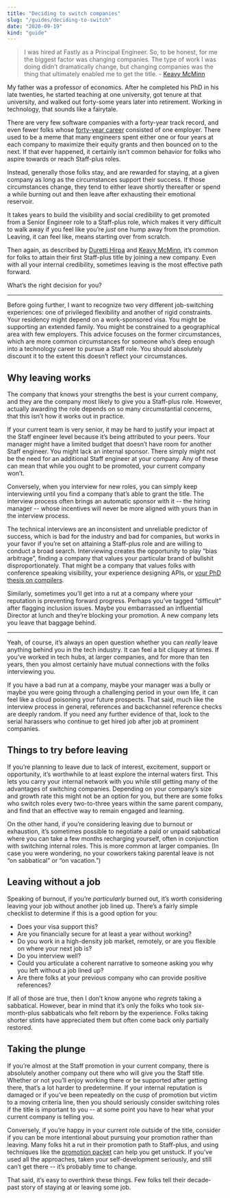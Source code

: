 ```yaml
---
title: "Deciding to switch companies"
slug: "/guides/deciding-to-switch"
date: "2020-09-19"
kind: "guide"
---
```


> I was hired at Fastly as a Principal Engineer. So, to be honest, for me the biggest factor was changing companies. The type of work I was doing didn’t dramatically change, but changing companies was the thing that ultimately enabled me to get the title.
> \- [Keavy McMinn](/stories/keavy-mcminn)


My father was a professor of economics. After he completed his PhD in his late twenties, he started teaching at one university, got tenure at that university, and walked out forty-some years later into retirement. Working in technology, that sounds like a fairytale.

There are very few software companies with a forty-year track record, and even fewer folks whose [forty-year career](https://lethain.com/forty-year-career/) consisted of one employer. There used to be a meme that many engineers spent either one or four years at each company to maximize their equity grants and then bounced on to the next. If that ever happened, it certainly isn’t common behavior for folks who aspire towards or reach Staff-plus roles.

Instead, generally those folks stay, and are rewarded for staying, at a given company as long as the circumstances support their success. If those circumstances change, they tend to either leave shortly thereafter or spend a while burning out and then leave after exhausting their emotional reservoir.

It takes years to build the visibility and social credibility to get promoted from a Senior Engineer role to a Staff-plus role, which makes it very difficult to walk away if you feel like you’re _just_ one hump away from the promotion. Leaving, it can feel like, means starting over from scratch.

Then again, as described by [Duretti Hirpa](https://staffeng.com/stories/duretti-hirpa) and [Keavy McMinn](https://staffeng.com/stories/keavy-mcminn), it’s common for folks to attain their first Staff-plus title by joining a new company. Even with all your internal credibility, sometimes leaving is the most effective path forward.

What’s the right decision for you?



---


Before going further, I want to recognize two very different job-switching experiences: one of privileged flexibility and another of rigid constraints. Your residency might depend on a work-sponsored visa. You might be supporting an extended family. You might be constrained to a geographical area with few employers. This advice focuses on the former circumstances, which are more common circumstances for someone who’s deep enough into a technology career to pursue a Staff role. You should absolutely discount it to the extent this doesn’t reflect your circumstances.

## Why leaving works

The company that knows your strengths the best is your current company, and they are the company most likely to give you a Staff-plus role. However, actually awarding the role depends on so many circumstantial concerns, that this isn’t how it works out in practice.

If your current team is very senior, it may be hard to justify your impact at the Staff engineer level because it’s being attributed to your peers. Your manager might have a limited budget that doesn’t have room for another Staff engineer. You might lack an internal sponsor. There simply might not be the need for an additional Staff engineer at your company. Any of these can mean that while you ought to be promoted, your current company won’t.

Conversely, when you interview for new roles, you can simply keep interviewing until you find a company that’s able to grant the title. The interview process often brings an automatic sponsor with it -- the hiring manager -- whose incentives will never be more aligned with yours than in the interview process.

The technical interviews are an inconsistent and unreliable predictor of success, which is bad for the industry and bad for companies, but works in your favor if you’re set on attaining a Staff-plus role and are willing to conduct a broad search. Interviewing creates the opportunity to play “bias arbitrage”, finding a company that values your particular brand of bullshit disproportionately. That might be a company that values folks with conference speaking visibility, your experience designing APIs, or [your PhD thesis on compilers](https://staffeng.com/stories/dmitry-petrashko).

Similarly, sometimes you’ll get into a rut at a company where your reputation is preventing forward progress. Perhaps you’ve tagged “difficult” after flagging inclusion issues. Maybe you embarrassed an influential Director at lunch and they’re blocking your promotion. A new company lets you leave that baggage behind.

----

Yeah, of course, it’s always an open question whether you can *really* leave anything behind you in the tech industry. It can feel a bit cliquey at times. If you’ve worked in tech hubs, at larger companies, and for more than ten years, then you almost certainly have mutual connections with the folks interviewing you.

If you have a bad run at a company, maybe your manager was a bully or maybe you were going through a challenging period in your own life, it can feel like a cloud poisoning your future prospects. That said, much like the interview process in general, references and backchannel reference checks are deeply random. If you need any further evidence of that, look to the serial harassers who continue to get hired job after job at prominent companies.

## Things to try before leaving

If you’re planning to leave due to lack of interest, excitement, support or opportunity, it’s worthwhile to at least explore the internal waters first. This lets you carry your internal network with you while still getting many of the advantages of switching companies. Depending on your company’s size and growth rate this might not be an option for you, but there are some folks who switch roles every two-to-three years within the same parent company, and find that an effective way to remain engaged and learning.

On the other hand, if you’re considering leaving due to burnout or exhaustion, it’s sometimes possible to negotiate a paid or unpaid sabbatical where you can take a few months recharging yourself, often in conjunction with switching internal roles. This is more common at larger companies. (In case you were wondering, no your coworkers taking parental leave is not “on sabbatical” or “on vacation.”)

## Leaving without a job

Speaking of burnout, if you’re _particularly_ burned out, it’s worth considering leaving your job without another job lined up. There’s a fairly simple checklist to determine if this is a good option for you:



*   Does your visa support this?
*   Are you financially secure for at least a year without working?
*   Do you work in a high-density job market, remotely, or are you flexible on where your next job is?
*   Do you interview well?
*   Could you articulate a coherent narrative to someone asking you why you left without a job lined up?
*   Are there folks at your previous company who can provide positive references?

If all of those are true, then I don’t know anyone who _regrets_ taking a sabbatical. However, bear in mind that it’s only the folks who took six-month-plus sabbaticals who felt reborn by the experience. Folks taking shorter stints have appreciated them but often come back only partially restored.

## Taking the plunge

If you’re almost at the Staff promotion in your current company, there is absolutely another company out there who will give you the Staff title. Whether or not you’ll enjoy working there or be supported after getting there, that’s a lot harder to predetermine. If your internal reputation is damaged or if you’ve been repeatedly on the cusp of promotion but victim to a moving criteria line, then you should seriously consider switching roles if the title is important to you -- at some point you have to hear what your current company is telling you.

Conversely, if you’re happy in your current role outside of the title, consider if you can be more intentional about pursuing your promotion rather than leaving. Many folks hit a rut in their promotion path to Staff-plus, and using techniques like the [promotion packet](https://staffeng.com/guides/promo-packets) can help you get unstuck. If you’ve used all the approaches, taken your self-development seriously, and still can’t get there -- it’s probably time to change.

That said, it’s easy to overthink these things. Few folks tell their decade-past story of staying at or leaving some job.

